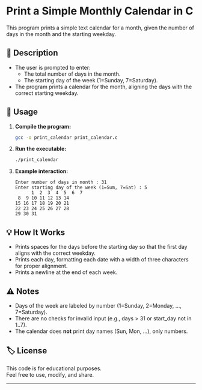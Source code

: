 # Print a Simple Monthly Calendar in C

This program prints a simple text calendar for a month, given the number of days in the month and the starting weekday.

## 📄 Description

- The user is prompted to enter:
    - The total number of days in the month.
    - The starting day of the week (1=Sunday, 7=Saturday).
- The program prints a calendar for the month, aligning the days with the correct starting weekday.

## 📝 Usage

1. **Compile the program:**
   ```sh
   gcc -o print_calendar print_calendar.c
   ```

2. **Run the executable:**
   ```sh
   ./print_calendar
   ```

3. **Example interaction:**
   ```
   Enter number of days in month : 31
   Enter starting day of the week (1=Sum, 7=Sat) : 5
         1  2  3  4  5  6  7
    8  9 10 11 12 13 14
   15 16 17 18 19 20 21
   22 23 24 25 26 27 28
   29 30 31
   ```

## 💡 How It Works

- Prints spaces for the days before the starting day so that the first day aligns with the correct weekday.
- Prints each day, formatting each date with a width of three characters for proper alignment.
- Prints a newline at the end of each week.

## ⚠️ Notes

- Days of the week are labeled by number (1=Sunday, 2=Monday, ..., 7=Saturday).
- There are no checks for invalid input (e.g., days > 31 or start_day not in 1..7).
- The calendar does **not** print day names (Sun, Mon, ...), only numbers.

## 🏷️ License

This code is for educational purposes.  
Feel free to use, modify, and share.

---
